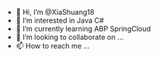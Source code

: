 - 👋 Hi, I’m @XiaShuang18
- 👀 I’m interested in Java C#
- 🌱 I’m currently learning ABP SpringCloud 
- 💞️ I’m looking to collaborate on ...
- 📫 How to reach me ...

<!---
XiaShuang18/XiaShuang18 is a ✨ special ✨ repository because its `README.md` (this file) appears on your GitHub profile.
You can click the Preview link to take a look at your changes.
--->
